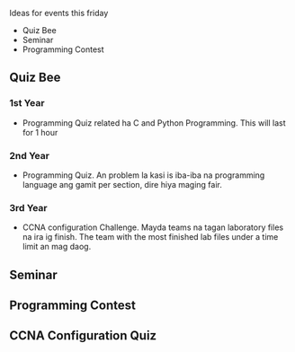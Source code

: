 Ideas for events this friday
- Quiz Bee
- Seminar
- Programming Contest


## Quiz Bee
### 1st Year
- Programming Quiz related ha C and Python Programming. This will last for 1 hour
### 2nd Year
- Programming Quiz. An problem la kasi is iba-iba na programming language ang gamit per section, dire hiya maging fair. 
### 3rd Year
- CCNA configuration Challenge. Mayda teams na tagan laboratory files na ira ig finish. The team with the most finished lab files under a time limit an mag daog.
## Seminar
## Programming Contest
## CCNA Configuration Quiz

